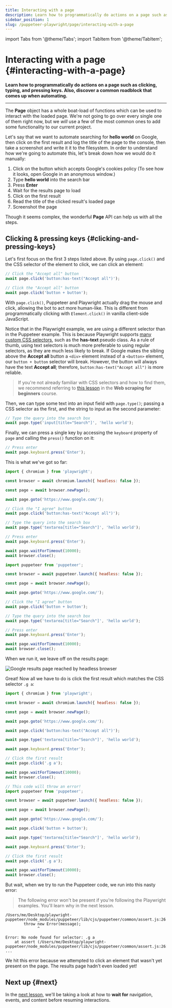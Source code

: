 ```yaml
---
title: Interacting with a page
description: Learn how to programmatically do actions on a page such as clicking, typing, and pressing keys. Also, discover a common roadblock that comes up when automating.
sidebar_position: 1
slug: /puppeteer-playwright/page/interacting-with-a-page
---
```


import Tabs from '@theme/Tabs';
import TabItem from '@theme/TabItem';

# Interacting with a page {#interacting-with-a-page}

**Learn how to programmatically do actions on a page such as clicking, typing, and pressing keys. Also, discover a common roadblock that comes up when automating.**

---

The **Page** object has a whole boat-load of functions which can be used to interact with the loaded page. We're not going to go over every single one of them right now, but we _will_ use a few of the most common ones to add some functionality to our current project.

Let's say that we want to automate searching for **hello world** on Google, then click on the first result and log the title of the page to the console, then take a screenshot and write it it to the filesystem. In order to understand how we're going to automate this, let's break down how we would do it manually:

1. Click on the button which accepts Google's cookies policy (To see how it looks, open Google in an anonymous window.)
2. Type **hello world** into the search bar
3. Press **Enter**
4. Wait for the results page to load
5. Click on the first result
6. Read the title of the clicked result's loaded page
7. Screenshot the page

Though it seems complex, the wonderful **Page** API can help us with all the steps.

## Clicking & pressing keys {#clicking-and-pressing-keys}

Let's first focus on the first 3 steps listed above. By using `page.click()` and the CSS selector of the element to click, we can click an element:

<Tabs groupId="main">
<TabItem value="Playwright" label="Playwright">

```js
// Click the "Accept all" button
await page.click('button:has-text("Accept all")');
```

</TabItem>
<TabItem value="Puppeteer" label="Puppeteer">

```js
// Click the "Accept all" button
await page.click('button + button');
```

</TabItem>
</Tabs>

With `page.click()`, Puppeteer and Playwright actually drag the mouse and click, allowing the bot to act more human-like. This is different from programmatically clicking with `Element.click()` in vanilla client-side JavaScript.

Notice that in the Playwright example, we are using a different selector than in the Puppeteer example. This is because Playwright supports [many custom CSS selectors](https://playwright.dev/docs/other-locators#css-elements-matching-one-of-the-conditions), such as the **has-text** pseudo class. As a rule of thumb, using text selectors is much more preferable to using regular selectors, as they are much less likely to break. If Google makes the sibling above the **Accept all** button a `<div>` element instead of a `<button>` element, our `button + button` selector will break. However, the button will always have the text **Accept all**; therefore, `button:has-text("Accept all")` is more reliable.

> If you're not already familiar with CSS selectors and how to find them, we recommend referring to [this lesson](../../scraping_basics_javascript/data_extraction/using_devtools.md) in the **Web scraping for beginners** course.

Then, we can type some text into an input field with `page.type()`; passing a CSS selector as the first, and the string to input as the second parameter:

```js
// Type the query into the search box
await page.type('input[title="Search"]', 'hello world');
```

Finally, we can press a single key by accessing the `keyboard` property of `page` and calling the `press()` function on it:

```js
// Press enter
await page.keyboard.press('Enter');
```

This is what we've got so far:

<Tabs groupId="main">
<TabItem value="Playwright" label="Playwright">

```js
import { chromium } from 'playwright';

const browser = await chromium.launch({ headless: false });

const page = await browser.newPage();

await page.goto('https://www.google.com/');

// Click the "I agree" button
await page.click('button:has-text("Accept all")');

// Type the query into the search box
await page.type('textarea[title="Search"]', 'hello world');

// Press enter
await page.keyboard.press('Enter');

await page.waitForTimeout(10000);
await browser.close();
```

</TabItem>
<TabItem value="Puppeteer" label="Puppeteer">

```js
import puppeteer from 'puppeteer';

const browser = await puppeteer.launch({ headless: false });

const page = await browser.newPage();

await page.goto('https://www.google.com/');

// Click the "I agree" button
await page.click('button + button');

// Type the query into the search box
await page.type('textarea[title="Search"]', 'hello world');

// Press enter
await page.keyboard.press('Enter');

await page.waitForTimeout(10000);
await browser.close();
```

</TabItem>
</Tabs>

When we run it, we leave off on the results page:

![Google results page reached by headless browser](./images/google-results.png)

Great! Now all we have to do is click the first result which matches the CSS selector `.g a`:

<Tabs groupId="main">
<TabItem value="Playwright" label="Playwright">

```js
import { chromium } from 'playwright';

const browser = await chromium.launch({ headless: false });

const page = await browser.newPage();

await page.goto('https://www.google.com/');

await page.click('button:has-text("Accept all")');

await page.type('textarea[title="Search"]', 'hello world');

await page.keyboard.press('Enter');

// Click the first result
await page.click('.g a');

await page.waitForTimeout(10000);
await browser.close();
```

</TabItem>
<TabItem value="Puppeteer" label="Puppeteer">

```js
// This code will throw an error!
import puppeteer from 'puppeteer';

const browser = await puppeteer.launch({ headless: false });

const page = await browser.newPage();

await page.goto('https://www.google.com/');

await page.click('button + button');

await page.type('textarea[title="Search"]', 'hello world');

await page.keyboard.press('Enter');

// Click the first result
await page.click('.g a');

await page.waitForTimeout(10000);
await browser.close();
```

</TabItem>
</Tabs>

But wait, when we try to run the Puppeteer code, we run into this nasty error:

> The following error won't be present if you're following the Playwright examples. You'll learn why in the next lesson.

```text
/Users/me/Desktop/playwright-puppeteer/node_modules/puppeteer/lib/cjs/puppeteer/common/assert.js:26
        throw new Error(message);
              ^

Error: No node found for selector: .g a
    at assert (/Users/me/Desktop/playwright-puppeteer/node_modules/puppeteer/lib/cjs/puppeteer/common/assert.js:26:15)
...
```

We hit this error because we attempted to click an element that wasn't yet present on the page. The results page hadn't even loaded yet!

## Next up {#next}

In the [next lesson](./waiting.md), we'll be taking a look at how to **wait for** navigation, events, and content before resuming interactions.
